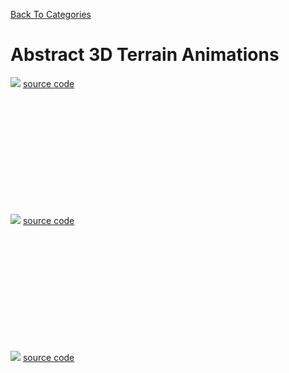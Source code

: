 [Back To Categories](https://github.com/GabrielQSherman/Animations/tree/master#readme)

# Abstract 3D Terrain Animations

![](abstract-1.gif)
[source code](https://github.com/GabrielQSherman/Animations/tree/master/May2020/3D/landscape06-1.js)

<p>&nbsp<p><p>&nbsp<p><p>&nbsp<p><p>&nbsp<p><p>&nbsp<p><p>&nbsp<p>

![](abstract-2.gif)
[source code](https://github.com/GabrielQSherman/Animations/tree/master/May2020/3D/landscape06-3.js)

<p>&nbsp<p><p>&nbsp<p><p>&nbsp<p><p>&nbsp<p><p>&nbsp<p><p>&nbsp<p>

![](abstract-3.gif)
[source code](https://github.com/GabrielQSherman/Animations/tree/master/May2020/3D/landscape06-5.js)

